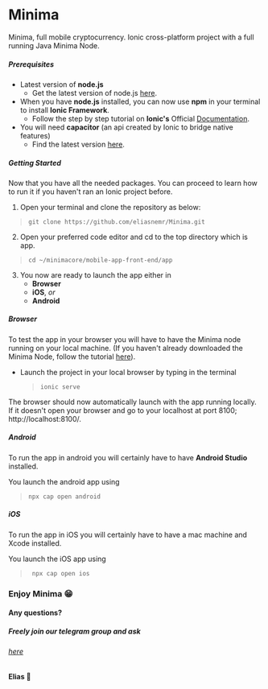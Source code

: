 # Minima
Minima, full mobile cryptocurrency. Ionic cross-platform project with a full running Java Minima Node.


##### Prerequisites
- Latest version of **node.js**
  - Get the latest version of node.js [here](nodejs.org/en/).
- When you have **node.js** installed, you can now use **npm** in your terminal to install **Ionic Framework**.
  - Follow the step by step tutorial on **Ionic's** Official [Documentation](ionicframework.com/docs/intro/cli).
- You will need **capacitor** (an api created by Ionic to bridge native features)
  - Find the latest version [here](https://capacitorjs.com/docs/getting-started).

##### Getting Started

Now that you have all the needed packages.  You can proceed to learn how to run it if you haven't ran an Ionic project before.

1. Open your terminal and clone the repository as below:
>``
git clone https://github.com/eliasnemr/Minima.git
``
2. Open your preferred code editor and cd to the top directory which is app.
>``
cd ~/minimacore/mobile-app-front-end/app
``
3. You now are ready to launch the app either in
    - **Browser**
    - **iOS**, _or_
    - **Android**

 ##### Browser
To test the app in your browser you will have to have the Minima node running on your local machine.  (If you haven't already downloaded the Minima Node, follow the tutorial [here](www.github.com/spartacusrex99/Minima)).

 - Launch the project in your local browser by typing in the terminal
    >``ionic serve``

The browser should now automatically launch with the app running locally.  If it doesn't open your browser and go to your localhost at port 8100; http://localhost:8100/. 

 ##### Android
 To run the app in android you will certainly have to have **Android Studio** installed.

 You launch the android app using
  >``npx cap open android``


 ##### iOS
 To run the app in iOS you will certainly have to have a mac machine and Xcode installed.

 You launch the iOS app using
 >`` npx cap open ios``
 


### Enjoy Minima :grin:
#### Any questions?
##### Freely join our telegram group and ask
###### [here](https://t.me/Minima_Global)

#### Elias :love_letter:
 